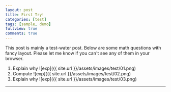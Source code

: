 ```yaml
---
layout: post
title: First Try!
categories: [test]
tags: [sample, demo]
fullview: true
comments: true
---
```


This post is mainly a test-water post. Below are some math questions with fancy layout. Please let me know if you can't see any of them in your browser.

 1. Explain why  ![exp]({{ site.url }}/assets/images/test/01.png)
 2. Compute  ![exp]({{ site.url }}/assets/images/test/02.png)
 3. Explain why  ![exp]({{ site.url }}/assets/images/test/03.png)

---
